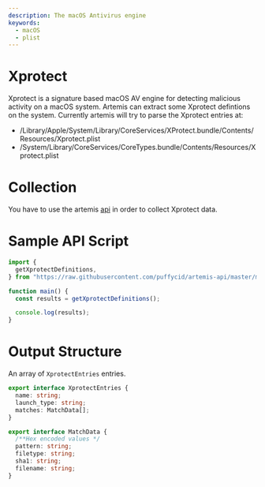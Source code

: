```yaml
---
description: The macOS Antivirus engine
keywords:
  - macOS
  - plist
---
```


# Xprotect

Xprotect is a signature based macOS AV engine for detecting malicious activity
on a macOS system. Artemis can extract some Xprotect defintions on the system.
Currently artemis will try to parse the Xprotect entries at:

- /Library/Apple/System/Library/CoreServices/XProtect.bundle/Contents/Resources/Xprotect.plist
- /System/Library/CoreServices/CoreTypes.bundle/Contents/Resources/Xprotect.plist

# Collection

You have to use the artemis [api](../../API/overview.md) in order to collect
Xprotect data.

# Sample API Script

```typescript
import {
  getXprotectDefinitions,
} from "https://raw.githubusercontent.com/puffycid/artemis-api/master/mod.ts";

function main() {
  const results = getXprotectDefinitions();

  console.log(results);
}
```

# Output Structure

An array of `XprotectEntries` entries.

```typescript
export interface XprotectEntries {
  name: string;
  launch_type: string;
  matches: MatchData[];
}

export interface MatchData {
  /**Hex encoded values */
  pattern: string;
  filetype: string;
  sha1: string;
  filename: string;
}
```
